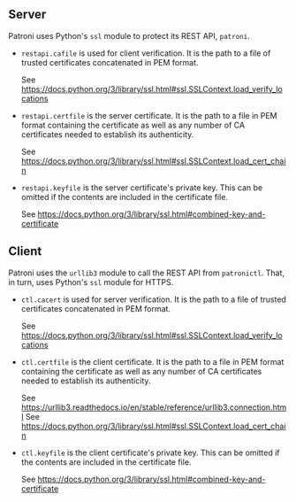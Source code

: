 <!--
 Copyright 2021 - 2022 Crunchy Data Solutions, Inc.
 Licensed under the Apache License, Version 2.0 (the "License");
 you may not use this file except in compliance with the License.
 You may obtain a copy of the License at

 http://www.apache.org/licenses/LICENSE-2.0

 Unless required by applicable law or agreed to in writing, software
 distributed under the License is distributed on an "AS IS" BASIS,
 WITHOUT WARRANTIES OR CONDITIONS OF ANY KIND, either express or implied.
 See the License for the specific language governing permissions and
 limitations under the License.
-->

Server
------

Patroni uses Python's `ssl` module to protect its REST API, `patroni`.

- `restapi.cafile` is used for client verification. It is the path to a file of
  trusted certificates concatenated in PEM format.

  See https://docs.python.org/3/library/ssl.html#ssl.SSLContext.load_verify_locations

- `restapi.certfile` is the server certificate. It is the path to a file in PEM
  format containing the certificate as well as any number of CA certificates
  needed to establish its authenticity.

  See https://docs.python.org/3/library/ssl.html#ssl.SSLContext.load_cert_chain

- `restapi.keyfile` is the server certificate's private key. This can be omitted
  if the contents are included in the certificate file.

  See https://docs.python.org/3/library/ssl.html#combined-key-and-certificate


Client
------

Patroni uses the `urllib3` module to call the REST API from `patronictl`. That,
in turn, uses Python's `ssl` module for HTTPS.

- `ctl.cacert` is used for server verification. It is the path to a file of
  trusted certificates concatenated in PEM format.

  See https://docs.python.org/3/library/ssl.html#ssl.SSLContext.load_verify_locations

- `ctl.certfile` is the client certificate. It is the path to a file in PEM
  format containing the certificate as well as any number of CA certificates
  needed to establish its authenticity.

  See https://urllib3.readthedocs.io/en/stable/reference/urllib3.connection.html
  See https://docs.python.org/3/library/ssl.html#ssl.SSLContext.load_cert_chain

- `ctl.keyfile` is the client certificate's private key. This can be omitted
  if the contents are included in the certificate file.

  See https://docs.python.org/3/library/ssl.html#combined-key-and-certificate
